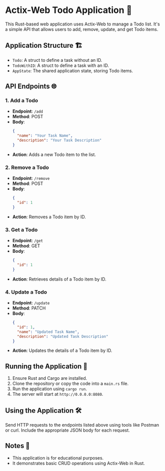 
# Actix-Web Todo Application 🚀

This Rust-based web application uses Actix-Web to manage a Todo list. It's a simple API that allows users to add, remove, update, and get Todo items.

## Application Structure 🏗️

- `Todo`: A struct to define a task without an ID.
- `TodoWithID`: A struct to define a task with an ID.
- `AppState`: The shared application state, storing Todo items.

## API Endpoints 🌐

### 1. Add a Todo
- **Endpoint**: `/add`
- **Method**: POST
- **Body**:
  ```json
  {
    "name": "Your Task Name",
    "description": "Your Task Description"
  }
  ```
- **Action**: Adds a new Todo item to the list.

### 2. Remove a Todo
- **Endpoint**: `/remove`
- **Method**: POST
- **Body**:
  ```json
  {
    "id": 1
  }
  ```
- **Action**: Removes a Todo item by ID.

### 3. Get a Todo
- **Endpoint**: `/get`
- **Method**: GET
- **Body**:
  ```json
  {
    "id": 1
  }
  ```
- **Action**: Retrieves details of a Todo item by ID.

### 4. Update a Todo
- **Endpoint**: `/update`
- **Method**: PATCH
- **Body**:
  ```json
  {
    "id": 1,
    "name": "Updated Task Name",
    "description": "Updated Task Description"
  }
  ```
- **Action**: Updates the details of a Todo item by ID.

## Running the Application 🏃

1. Ensure Rust and Cargo are installed.
2. Clone the repository or copy the code into a `main.rs` file.
3. Run the application using `cargo run`.
4. The server will start at `http://0.0.0.0:8080`.

## Using the Application 🛠️

Send HTTP requests to the endpoints listed above using tools like Postman or curl. Include the appropriate JSON body for each request.

## Notes 📝

- This application is for educational purposes.
- It demonstrates basic CRUD operations using Actix-Web in Rust.

